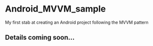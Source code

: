 # Android_MVVM_sample
My first stab at creating an Android project following the MVVM pattern

## Details coming soon...
